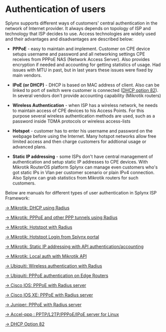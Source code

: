 Authentication of users
==========

Splynx supports different ways of  customers' central authentication in the network of Internet provider. It always depends on topology of ISP and technology that ISP decides to use. Access technologies are widely used and their advantages and disadvantages are described below:

* **PPPoE** - easy to maintain and implement. Customer on CPE device setups username and password and all networking settings CPE receives from PPPoE NAS (Network Access Server). Also provides encryption if needed and accounting for getting statistics of usage. Had issues with MTU in past, but in last years these issues were fixed by main vendors.

* **IPoE (or DHCP)** - DHCP is based on MAC address of client. Also can be linked to port of switch were customer is connected ([DHCP option 82](networking/authentication_users/dhcp_option_82/dhcp_option_82.md)). In several vendors don't provide accounting capability (Mikrotik routers)

* **Wireless Authentication** - when ISP has a wireless network, he needs to maintain access of CPE devices to his Access Points. For this purpose several wireless authentication methods are used, such as a password inside TDMA protocols or wireless access-lists

* **Hotspot** - customer has to enter his username and password on the webpage before using the Internet. Many hotspot networks allow free limited access and then charge customers for addtional usage or advanced plans.

* **Static IP addressing** - some ISPs don't have central management of authentication and setup static IP addresses to CPE devices. With Mikrotik RouterOS platform Splynx can manage even customers who's got static IPs in Vlan per customer scenario or plain IPv4 connection. Also Splynx can grab statistics from Mikrotik routers for such customers.


Below are manuals for different types of user authentication in Splynx ISP Framework:


[→ Mikrotik: DHCP using Radius](networking/authentication_users/mikrotik_dhcp_radius/mikrotik_dhcp_radius.md)

[→ Mikrotik: PPPoE and other PPP tunnels using Radius](networking/authentication_users/mikrotik_pppoe_radius/mikrotik_pppoe_radius.md)

[→ Mikrotik: Hotstpot with Radius](networking/authentication_users/mikrotik_hotspot_radius/mikrotik_hotspot_radius.md)

[→ Mikrotik: Hotstpot Login from Splynx portal](networking/authentication_users/mikrotik_hotspot_from_portal/mikrotik_hotspot_from_portal.md)

[→ Mikrotik: Static IP addressing with API authentication/accounting](networking/authentication_users/mikrotik_static_api/mikrotik_static_api.md)

[→ Mikrotik: Local auth with Mikrotik API](networking/authentication_users/mikrotik_local_auth_api/mikrotik_local_auth_api.md)

[→ Ubiquiti: Wireless authentication with Radius](networking/authentication_users/ubiquiti_wireless_auth_radius/ubiquiti_wireless_auth_radius.md)

[→ Ubiquiti: PPPoE authentication on Edge Routers](networking/authentication_users/ubiquiti_pppoe_edge/ubiquiti_pppoe_edge.md)

[→ Cisco IOS: PPPoE with Radius server](networking/authentication_users/cisco_pppoe_radius/cisco_pppoe_radius.md)

[→ Cisco IOS XE: PPPoE with Radius server](networking/authentication_users/cisco_xe_pppoe_radius/cisco_xe_pppoe_radius.md)

[→ Juniper: PPPoE with Radius server](networking/authentication_users/juniper_pppoe_radius/juniper_pppoe_radius.md)

[→ Accel-ppp : PPTP/L2TP/PPPoE/IPoE server for Linux](networking/authentication_users/linux_accel/linux_accel.md)

[→ DHCP Option 82](networking/authentication_users/dhcp_option_82/dhcp_option_82.md)